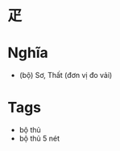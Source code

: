 # 疋

# Nghĩa
* (bộ) Sơ, Thất (đơn vị đo vải)

# Tags
* bộ thủ
*  bộ thủ 5 nét

<script>window.HANZI_FIELD='疋';</script>
